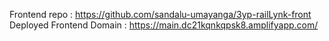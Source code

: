 Frontend repo : https://github.com/sandalu-umayanga/3yp-railLynk-front
Deployed Frontend Domain : https://main.dc21kqnkqpsk8.amplifyapp.com/
